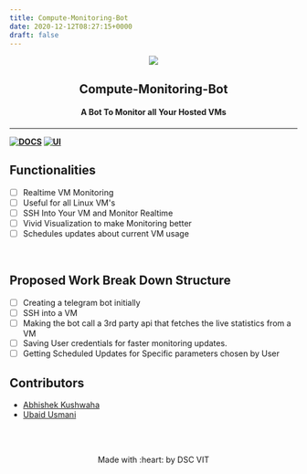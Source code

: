 ```yaml
---
title: Compute-Monitoring-Bot
date: 2020-12-12T08:27:15+0000
draft: false
---
```

<p align="center">
	<img src="https://user-images.githubusercontent.com/30529572/72455010-fb38d400-37e7-11ea-9c1e-8cdeb5f5906e.png" />
	<h2 align="center"> Compute-Monitoring-Bot </h2>
	<h4 align="center"> A Bot To Monitor all Your Hosted VMs <h4>
</p>

---
[![DOCS](https://img.shields.io/badge/Documentation-see%20docs-green?style=flat-square&logo=appveyor)](INSERT_LINK_FOR_DOCS_HERE) 
  [![UI ](https://img.shields.io/badge/User%20Interface-Link%20to%20UI-orange?style=flat-square&logo=appveyor)](INSERT_UI_LINK_HERE)


## Functionalities
- [ ]  Realtime VM Monitoring
- [ ]  Useful for all Linux VM's
- [ ]  SSH Into Your VM and Monitor Realtime
- [ ]  Vivid Visualization to make Monitoring better
- [ ]  Schedules updates about current VM usage
<br>

## Proposed Work Break Down Structure
- [ ]  Creating a telegram bot initially
- [ ]  SSH into a VM
- [ ]  Making the bot call a 3rd party api that fetches the live statistics from a VM
- [ ]  Saving User credentials for faster monitoring updates.
- [ ]  Getting Scheduled Updates for Specific parameters chosen by User

## Contributors

* [ Abhishek Kushwaha ](https://github.com/abhishekkushwaha4u)
* [ Ubaid Usmani ](https://github.com/Geek-ubaid)


<br>
<br>

<p align="center">
	Made with :heart: by DSC VIT
</p>


